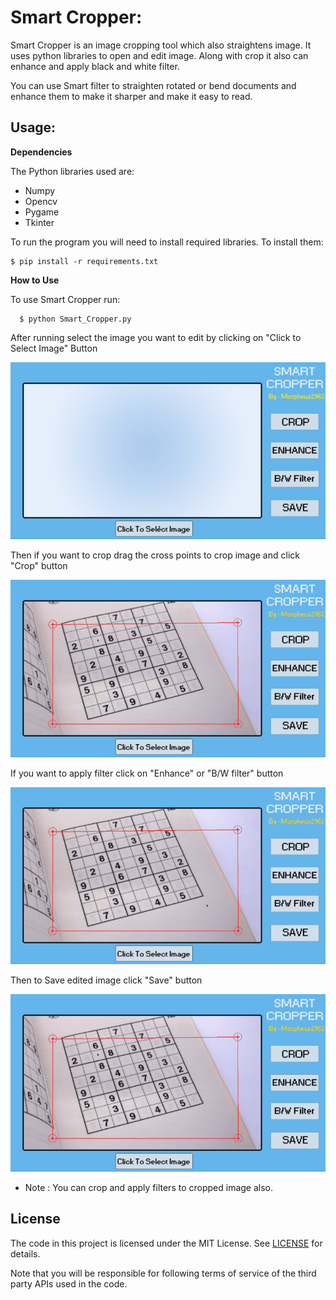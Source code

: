 # Smart Cropper:


Smart Cropper is an image cropping tool which also straightens image. It uses python libraries to open and edit image. Along with crop it also can enhance and apply black and white filter.

You can use Smart filter to straighten rotated or bend documents and enhance them to make it sharper and make it easy to read.

## Usage: 

**Dependencies**

The Python libraries used are:


  * Numpy
  * Opencv
  * Pygame
  * Tkinter

To run the program you will need to install required libraries. To install them:

	$ pip install -r requirements.txt


**How to Use**

To use Smart Cropper run:

	  $ python Smart_Cropper.py


After running select the image you want to edit by clicking on "Click to Select Image" Button

   

   

![Select Image](Video/select.gif)





Then if you want to crop drag the cross points to crop image and click "Crop" button

![Crop Image](Video/crop.gif)



If you want to apply filter click on "Enhance" or "B/W filter" button

![Filter Image](Video/filter.gif)



Then to Save edited image click "Save" button

![Save Image](Video/save1.gif)


  * Note : You can crop and apply filters to cropped image also.
  
  
## License

The code in this project is licensed under the MIT License. See [LICENSE](LICENSE) for details.

Note that you will be responsible for following terms of service of the third party APIs used in the code. 
